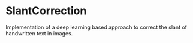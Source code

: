 # SlantCorrection

Implementation of a deep learning based approach to correct the slant of handwritten text in images.